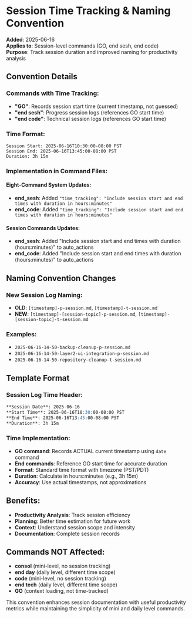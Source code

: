 # Session Time Tracking & Naming Convention

**Added**: 2025-06-16  
**Applies to**: Session-level commands (GO, end sesh, end code)  
**Purpose**: Track session duration and improved naming for productivity analysis

## Convention Details

### Commands with Time Tracking:
- **"GO"**: Records session start time (current timestamp, not guessed)
- **"end sesh"**: Progress session logs (references GO start time)
- **"end code"**: Technical session logs (references GO start time)

### Time Format:
```
Session Start: 2025-06-16T10:30:00-08:00 PST
Session End: 2025-06-16T13:45:00-08:00 PST  
Duration: 3h 15m
```

### Implementation in Command Files:

#### Eight-Command System Updates:
- **end_sesh**: Added `"time_tracking": "Include session start and end times with duration in hours:minutes"`
- **end_code**: Added `"time_tracking": "Include session start and end times with duration in hours:minutes"`

#### Session Commands Updates:
- **end_sesh**: Added "Include session start and end times with duration (hours:minutes)" to auto_actions
- **end_code**: Added "Include session start and end times with duration (hours:minutes)" to auto_actions

## Naming Convention Changes

### New Session Log Naming:
- **OLD**: `[timestamp]-p-session.md`, `[timestamp]-t-session.md`
- **NEW**: `[timestamp]-[session-topic]-p-session.md`, `[timestamp]-[session-topic]-t-session.md`

### Examples:
- `2025-06-16-14-50-backup-cleanup-p-session.md`
- `2025-06-16-14-50-layer2-ui-integration-p-session.md`
- `2025-06-16-14-50-repository-cleanup-t-session.md`

## Template Format

### Session Log Time Header:
```markdown
**Session Date**: 2025-06-16
**Start Time**: 2025-06-16T10:30:00-08:00 PST
**End Time**: 2025-06-16T13:45:00-08:00 PST
**Duration**: 3h 15m
```

### Time Implementation:
- **GO command**: Records ACTUAL current timestamp using `date` command
- **End commands**: Reference GO start time for accurate duration
- **Format**: Standard time format with timezone (PST/PDT)
- **Duration**: Calculate in hours:minutes (e.g., 3h 15m)
- **Accuracy**: Use actual timestamps, not approximations

## Benefits:
- **Productivity Analysis**: Track session efficiency
- **Planning**: Better time estimation for future work
- **Context**: Understand session scope and intensity
- **Documentation**: Complete session records

## Commands NOT Affected:
- **consol** (mini-level, no session tracking)
- **end day** (daily level, different time scope)
- **code** (mini-level, no session tracking)
- **end tech** (daily level, different time scope)
- **GO** (context loading, not time-tracked)

This convention enhances session documentation with useful productivity metrics while maintaining the simplicity of mini and daily level commands.